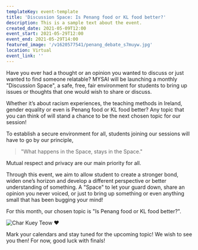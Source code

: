 ```yaml
---
templateKey: event-template
title: 'Discussion Space: Is Penang food or KL food better?'
description: This is a sample text about the event.
created_date: 2021-05-09T12:00
event_start: 2021-05-29T12:00
event_end: 2021-05-29T14:00
featured_image: '/v1620577541/penang_debate_s7muyw.jpg'
location: Virtual
event_link: ''
---
```


Have you ever had a thought or an opinion you wanted to discuss or just wanted to find someone relatable? MYSAI will be launching a monthly "Discussion Space", a safe, free, fair environment for students to bring up issues or thoughts that one would wish to share or discuss.

Whether it’s about racism experiences, the teaching methods in Ireland, gender equality or even is Penang food or KL food better? Any topic that you can think of will stand a chance to be the next chosen topic for our session!

To establish a secure environment for all, students joining our sessions will have to go by our principle,

> "What happens in the Space, stays in the Space."

Mutual respect and privacy are our main priority for all.

Through this event, we aim to allow student to create a stronger bond, widen one’s horizon and develop a different perspective or better understanding of something. A "Space" to let your guard down, share an opinion you never voiced, or just to bring up something or even anything small that has been bugging your mind!

For this month, our chosen topic is "Is Penang food or KL food better?".

![Char Kuey Teow ❤️](/v1620578902/penang_debate_1_npw6t7.jpg 'Char Kuey Teow ❤️')

Mark your calendars and stay tuned for the upcoming topic! We wish to see you then! For now, good luck with finals!
